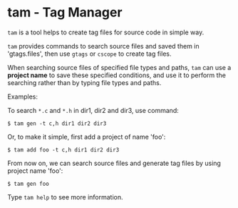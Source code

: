 #	tam - Tag Manager

`tam` is a tool helps to create tag files for source code in simple way.

`tam` provides commands to search source files and saved them in 'gtags.files',
then use `gtags` or `cscope` to create tag files.

When searching source files of specified file types and paths, `tam` can use
a **project name** to save these specified conditions, and use it to perform
the searching rather than by typing file types and paths.

Examples:

To search `*.c` and `*.h` in dir1, dir2 and dir3, use command:

	$ tam gen -t c,h dir1 dir2 dir3

Or, to make it simple, first add a project of name 'foo':

	$ tam add foo -t c,h dir1 dir2 dir3

From now on, we can search source files and generate tag files by using project
name 'foo':

	$ tam gen foo

Type `tam help` to see more information.
